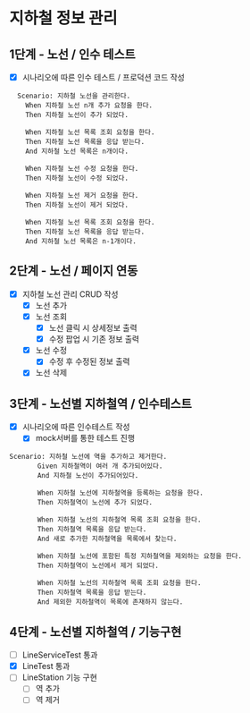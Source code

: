 # 지하철 정보 관리

## 1단계 - 노선 / 인수 테스트

 - [x] 시나리오에 따른 인수 테스트 / 프로덕션 코드 작성
```
  Scenario: 지하철 노선을 관리한다.
    When 지하철 노선 n개 추가 요청을 한다.
    Then 지하철 노선이 추가 되었다.
    
    When 지하철 노선 목록 조회 요청을 한다.
    Then 지하철 노선 목록을 응답 받는다.
    And 지하철 노선 목록은 n개이다.
    
    When 지하철 노선 수정 요청을 한다.
    Then 지하철 노선이 수정 되었다.

    When 지하철 노선 제거 요청을 한다.
    Then 지하철 노선이 제거 되었다.
    
    When 지하철 노선 목록 조회 요청을 한다.
    Then 지하철 노선 목록을 응답 받는다.
    And 지하철 노선 목록은 n-1개이다.
```

## 2단계 - 노선 / 페이지 연동

 - [x] 지하철 노선 관리 CRUD 작성
    - [x] 노선 추가
    - [x] 노선 조회
        - [x] 노선 클릭 시 상세정보 출력
        - [x] 수정 팝업 시 기존 정보 출력
    - [x] 노선 수정
        - [x] 수정 후 수정된 정보 출력
    - [x] 노선 삭제

## 3단계 - 노선별 지하철역 / 인수테스트

 - [x] 시나리오에 따른 인수테스트 작성
    - [x] mock서버를 통한 테스트 진행
 
 ```
 Scenario: 지하철 노선에 역을 추가하고 제거한다.
        Given 지하철역이 여러 개 추가되어있다.
        And 지하철 노선이 추가되어있다.
   
        When 지하철 노선에 지하철역을 등록하는 요청을 한다.
        Then 지하철역이 노선에 추가 되었다.
   
        When 지하철 노선의 지하철역 목록 조회 요청을 한다.
        Then 지하철역 목록을 응답 받는다.
        And 새로 추가한 지하철역을 목록에서 찾는다.
   
        When 지하철 노선에 포함된 특정 지하철역을 제외하는 요청을 한다.
        Then 지하철역이 노선에서 제거 되었다.
   
        When 지하철 노선의 지하철역 목록 조회 요청을 한다.
        Then 지하철역 목록을 응답 받는다.
        And 제외한 지하철역이 목록에 존재하지 않는다.
 ```

## 4단계 - 노선별 지하철역 / 기능구현

 - [ ] LineServiceTest 통과
 - [x] LineTest 통과
 - [ ] LineStation 기능 구현
    - [ ] 역 추가
    - [ ] 역 제거